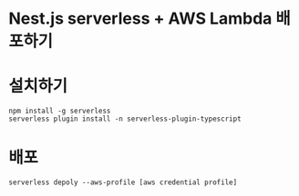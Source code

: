# Nest.js serverless + AWS Lambda 배포하기

# 설치하기
```
npm install -g serverless
serverless plugin install -n serverless-plugin-typescript
```

# 배포
```
serverless depoly --aws-profile [aws credential profile]
```
